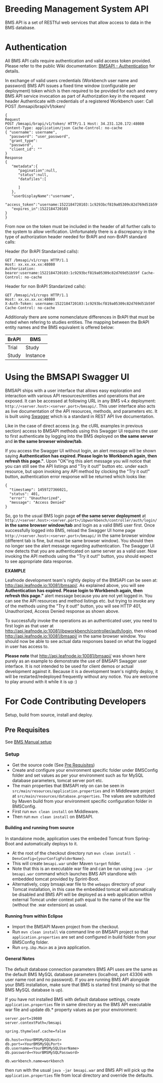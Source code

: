 Breeding Management System API
==============================
BMS API is a set of RESTful web services that allow access to data in the BMS database.

Authentication
==============

All BMS API calls require authentication and valid access token provided. Please refer to the public Wiki documentation: [BMSAPI - Authentication](https://github.com/IntegratedBreedingPlatform/Documentation/wiki/BMSAPI---Authentication) for details.


In exchange of valid users credentials (Workbench user name and password) BMS API issues a fixed time window (configurable per deployment) token which is then required to be provided for each and every BMS API service invocation as part of Authorization key in the request header
Authenticate with credentials of a registered Workbench user:
Call
POST /bmsapi/brapi/v1/token/
```
{
Request 
POST /bmsapi/brapi/v1/token/ HTTP/1.1 Host: 34.231.120.172:48080 
Content-Type: application/json Cache-Control: no-cache 
{ "username": username", 
  "password": "user_password", 
  "grant_type": 
  "password", 
  "client_id": "" 
} 
Response
{
   "metadata":{
      "pagination":null,
      "status":null,
      "datafiles":[

      ]
   },
   "userDisplayName":"username",
   "access_token":"username:1522184720103:1c9293bcf819a05309c82d769d51b59f",
   "expires_in":1522184720103
}
}
```
From now on the token must be included in the header of all further calls to the system to allow verification.  Unfortunately there is a discrepancy in the type of authorization header needed for BrAPI and non-BrAPI standard calls:

Header (for BrAPI Standarized calls): 
```
GET /bmsapi/v1/crops HTTP/1.1 
Host: xx.xx.xx.xx:48080 
Authorization: bearer:username:1522184720103:1c9293bcf819a05309c82d769d51b59f Cache-Control: no-cache
```

Header for non BrAPI Standarized calls): 

```
GET /bmsapi/v1/crops HTTP/1.1 
Host: xx.xx.xx.xx:48080 
X-Auth-Token: username:1522184720103:1c9293bcf819a05309c82d769d51b59f Cache-Control: no-cache
```

Additionaly there are some nomenclature differences in BrAPI that must be noted when refering to studies entities. The mapping between the BrAPI entity names and the BMS equivalent is offered below:

|BrAPI  | BMS |
| ------------- | ------------- |
| Trial  | Study  |
| Study | Instance  |



Using the BMSAPI Swagger UI
===========================

BMSAPI ships with a user interface that allows easy exploration and interaction with various API resources/entities and operations that are exposed. It can be accessed at following URL in any BMS v4.x deployment: `http://<server.host>:<server.port>/bmsapi/`. This user interface also acts as live documentation of the API resources, methods, and parameters etc. It is built using [Swagger](http://swagger.io/) which is a standard in REST API live documentation.

Like in the case of direct access (e.g. the cURL examples in previous section) access to BMSAPI methods using this Swagger UI requires the user to first authenticate by logging into the BMS deployed on **the same server** and **in the same browser window/tab**. 

If you access the Swagger UI  without login, an alert message will be shown saying **Authentication has expired. Please login to Workbench again, then refresh this page."**. Upon "OK"ing this alert message you will notice that you can still see the API listings and "Try it out!" button etc. under each resource, but upon invoking any API method by clocking the "Try it out!" button, authentication error response will be returned which looks like:

```
{
  "timestamp": 1459727366021,
  "status": 401,
  "error": "Unauthorized",
  "message": "Access Denied"
}
```

So, go to the usual BMS login page **of the same server deployment** at `http://<server.host>:<server.port>/ibpworkbench/controller/auth/login/` **in the same browser window/tab** and login as a valid BMS user first. Once successfully logged into BMS, reload the Swagger UI home page `http://<server.host>:<server.port>/bmsapi/` in the same browser window (different tab is fine, but must be same browser window). You should then no longer see the alert message regarding authentication. The Swagger UI now detects that you are authenticated on same server as a valid user. Now invoking the API methods using the "Try it out!" button, you should expect to see appropriate data response.

**EXAMPLE**

Leafnode development team's nightly deploy of the BMSAPI can be seen at: http://api.leafnode.io:10081/bmsapi/. As explained above, you will see  **Authentication has expired. Please login to Workbench again, then refresh this page."** alert message because you are not yet logged in. You can see the API resources and method listings etc. but trying to invoke any of the methods using the "Try it out!" button, you will see HTTP 401, Unauthorized, Access Denied response as shown above.

To successfully invoke the operations as an authenticated user, you need to first login as that user at http://api.leafnode.io:10081/ibpworkbench/controller/auth/login, then reload http://api.leafnode.io:10081/bmsapi/ in the same browser window. You should now be able to see actual data responses based on what the logged in user has access to.

**Please note** that http://api.leafnode.io:10081/bmsapi/ was shown here purely as an example to demonstrate the use of BMSAPI Swagger user interface. It is not intended to be used for client demos or actual development against it. Because it is a development team's nightly deploy, it will be restarted/redeployed frequently without any notice. You are welcome to play around with it while it is up :)

 
For Code Contributing Developers
================================
Setup, build from source, install and deploy.

## Pre Requisites ##
See [BMS Manual setup]

### Setup ###
* Get the source code (See [Pre Requisites](#pre-requisites))
* Create and configure your environment specific folder under BMSConfig folder and set values as per your environment such as for MySQL database parameters, tomcat server port etc.
* The main properties that BMSAPI rely on can be seen in `src/main/resources/application.properties` and in Middleware project at `src/main/resources/database.properties`. The values are substituted by Maven build from your environment specific configuration folder in BMSConfig.
* First run `mvn clean install` on Middleware.
* Then run `mvn clean install` on BMSAPI.

#### Building and running from source ####
In standalone mode, application uses the embeded Tomcat from Spring-Boot and automatically deploys to it.
* At the root of the checkout directory run `mvn clean install -DenvConfig={yourConfigFolderName}`. 
* This will create `bmsapi.war` under Maven `target` folder.
* Note that this is an executable war file and can be run using `java -jar bmsapi.war` command which launches BMS API standlone with embedded tomcat provided by Sprint-Boot.
* Alternatively, copy bmsapi.war file to the `webapps` directory of your Tomcat installation, in this case the embedded tomcat will automatically be disabled and BMS API will be deployed as a web application within external Tomcat under context path equal to the name of the war file (without the .war extension) as usual.

#### Running from within Eclipse ####
* Import the BMSAPI Maven project from the checkout.
* Run `mvn clean install` via command line on BMSAPI project so that `application.properties` are set and configured in build folder from your BMSConfig folder.
* Run `org.ibp.Main` as a java application.

#### General Notes ####
The default database connection parameters BMS API uses are the same as the default BMS MySQL database parameters (localhost, port 43306 with user name root and no password). If you are running BMS API alongside your BMS installation, make sure that BMS is started first (mainly so that the BMS MySQL database is up). 

If you have not installed BMS with default database settings, create `application.properties` file in same directory as the BMS API executable war file and update db.* property values as per your environment:

```
server.port=19080
server.contextPath=/bmsapi

spring.thymeleaf.cache=false

db.host=<YourBMSMySQLHost>
db.port=<YourBMSMySQLPort>
db.username=<YourBMSMySQLUserName>
db.password=<YourBMSMySQLPassword>

db.workbench.name=workbench
```
then run with the usual `java -jar bmsapi.war` and BMS API will pick up the `application.properties` file from local directory and override the defaults.

[BMS Manual setup]: https://github.com/IntegratedBreedingPlatform/Documentation/wiki/Manual-setup
